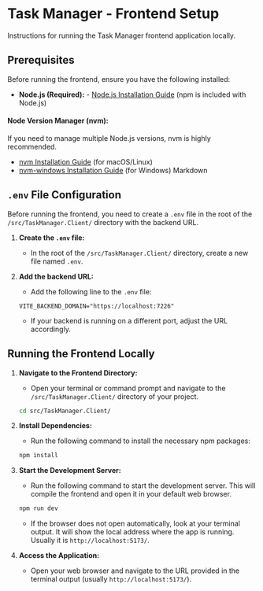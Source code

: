 # Task Manager - Frontend Setup

Instructions for running the Task Manager frontend application locally.

## Prerequisites

Before running the frontend, ensure you have the following installed:

- **Node.js (Required):** - [Node.js Installation Guide](https://nodejs.org/en/download/) (npm is included with Node.js)

#### Node Version Manager (nvm):

If you need to manage multiple Node.js versions, nvm is highly recommended.

- [nvm Installation Guide](https://github.com/nvm-sh/nvm#installing-and-updating) (for macOS/Linux)
- [nvm-windows Installation Guide](https://github.com/coreybutler/nvm-windows) (for Windows)
  Markdown

## `.env` File Configuration

Before running the frontend, you need to create a `.env` file in the root of the `/src/TaskManager.Client/` directory with the backend URL.

1.  **Create the `.env` file:**

    - In the root of the `/src/TaskManager.Client/` directory, create a new file named `.env`.

2.  **Add the backend URL:**

    - Add the following line to the `.env` file:

    ```
    VITE_BACKEND_DOMAIN="https://localhost:7226"
    ```

    - If your backend is running on a different port, adjust the URL accordingly.

## Running the Frontend Locally

1.  **Navigate to the Frontend Directory:**

    - Open your terminal or command prompt and navigate to the `/src/TaskManager.Client/` directory of your project.

    ```bash
    cd src/TaskManager.Client/
    ```

2.  **Install Dependencies:**

    - Run the following command to install the necessary npm packages:

    ```bash
    npm install
    ```

3.  **Start the Development Server:**

    - Run the following command to start the development server. This will compile the frontend and open it in your default web browser.

    ```bash
    npm run dev
    ```

    - If the browser does not open automatically, look at your terminal output. It will show the local address where the app is running. Usually it is `http://localhost:5173/`.

4.  **Access the Application:**
    - Open your web browser and navigate to the URL provided in the terminal output (usually `http://localhost:5173/`).
